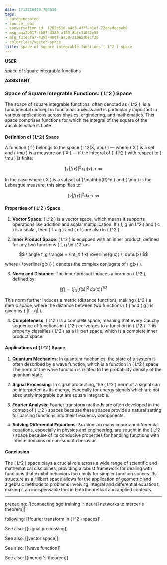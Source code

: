 ```yaml
---
date: 1713216440.764516
tags:
- autogenerated
- source__oai
- conversation_id__1285e516-a4c3-4f7f-b1ef-72ddedeebeb0
- msg_aaa2b617-fb87-4380-a183-8bfc33032e35
- msg_f31e5fa7-439b-484f-a758-219b53becf3b
- colorclass/vector-space
title: space of square integrable functions ( l^2 ) space
---
```


**USER**

space of square integrable functions


**ASSISTANT**

### Space of Square Integrable Functions: \( L^2 \) Space

The space of square integrable functions, often denoted as \( L^2 \), is a fundamental concept in functional analysis and is particularly important in various applications across physics, engineering, and mathematics. This space comprises functions for which the integral of the square of the absolute value is finite.

#### Definition of \( L^2 \) Space

A function \( f \) belongs to the space \( L^2(X, \mu) \) — where \( X \) is a set and \( \mu \) is a measure on \( X \) — if the integral of \( |f|^2 \) with respect to \( \mu \) is finite:

$$
\int_X |f(x)|^2 \, d\mu(x) < \infty
$$

In the case where \( X \) is a subset of \( \mathbb{R}^n \) and \( \mu \) is the Lebesgue measure, this simplifies to:

$$
\int_X |f(x)|^2 \, dx < \infty
$$

#### Properties of \( L^2 \) Space

1. **Vector Space**: \( L^2 \) is a vector space, which means it supports operations like addition and scalar multiplication. If \( f, g \in L^2 \) and \( c \) is a scalar, then \( f + g \) and \( cf \) are also in \( L^2 \).

2. **Inner Product Space**: \( L^2 \) is equipped with an inner product, defined for any two functions \( f, g \in L^2 \) as:

$$
\langle f, g \rangle = \int_X f(x) \overline{g(x)} \, d\mu(x)
$$

where \( \overline{g(x)} \) denotes the complex conjugate of \( g(x) \).

3. **Norm and Distance**: The inner product induces a norm on \( L^2 \), defined by:

$$
\|f\| = \left(\int_X |f(x)|^2 \, d\mu(x)\right)^{1/2}
$$

This norm further induces a metric (distance function), making \( L^2 \) a metric space, where the distance between two functions \( f \) and \( g \) is given by \( \|f - g\| \).

4. **Completeness**: \( L^2 \) is a complete space, meaning that every Cauchy sequence of functions in \( L^2 \) converges to a function in \( L^2 \). This property classifies \( L^2 \) as a Hilbert space, which is a complete inner product space.

#### Applications of \( L^2 \) Space

1. **Quantum Mechanics**: In quantum mechanics, the state of a system is often described by a wave function, which is a function in \( L^2 \) space. The norm of the wave function is related to the probability density of the quantum state.

2. **Signal Processing**: In signal processing, the \( L^2 \) norm of a signal can be interpreted as its energy, especially for energy signals which are not absolutely integrable but are square integrable.

3. **Fourier Analysis**: Fourier transform methods are often developed in the context of \( L^2 \) spaces because these spaces provide a natural setting for parsing functions into their frequency components.

4. **Solving Differential Equations**: Solutions to many important differential equations, especially in physics and engineering, are sought in the \( L^2 \) space because of its conducive properties for handling functions with infinite domains or non-smooth behavior.

#### Conclusion

The \( L^2 \) space plays a crucial role across a wide range of scientific and mathematical disciplines, providing a robust framework for dealing with functions that exhibit behaviors too unruly for simpler function spaces. Its structure as a Hilbert space allows for the application of geometric and algebraic methods to problems involving integral and differential equations, making it an indispensable tool in both theoretical and applied contexts.


---

preceding: [[connecting sgd training in neural networks to mercer's theorem]]  


following: [[fourier transform in ( l^2 ) spaces]]

See also: [[signal processing]]


See also: [[vector space]]


See also: [[wave function]]


See also: [[mercer's theorem]]